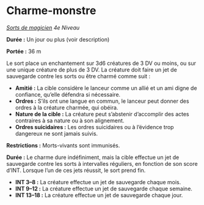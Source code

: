 # Charme-monstre


*[Sorts de magicien](../Sorts_de_magicien.md) 4e Niveau*

**Durée :** Un jour ou plus (voir description)

**Portée :** 36 m

Le sort place un enchantement sur 3d6 créatures de 3 DV ou moins, ou sur
une unique créature de plus de 3 DV. La créature doit faire un jet de
sauvegarde contre les sorts ou être charmé comme suit :

  - **Amitié :** La cible considère le lanceur comme un allié et un ami
    digne de confiance, qu’elle défendra si nécessaire.
  - **Ordres :** S’ils ont une langue en commun, le lanceur peut donner
    des ordres à la créature charmée, qui obéira.
  - **Nature de la cible :** La créature peut s’abstenir d’accomplir des
    actes contraires à sa nature ou à son alignement.
  - **Ordres suicidaires :** Les ordres suicidaires ou à l’évidence trop
    dangereux ne sont jamais suivis.

**Restrictions :** Morts-vivants sont immunisés.

**Durée :** Le charme dure indéfiniment, mais la cible effectue un jet
de sauvegarde contre les sorts à intervalles réguliers, en fonction de
son score d’INT. Lorsque l’un de ces jets réussit, le sort prend fin.

  - **INT 3–8 :** La créature effectue un jet de sauvegarde chaque mois.
  - **INT 9–12 :** La créature effectue un jet de sauvegarde chaque
    semaine.
  - **INT 13–18 :** La créature effectue un jet de sauvegarde chaque
    jour.